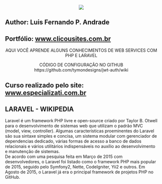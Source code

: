 <p align="center"><img src="https://laravel.com/assets/img/components/logo-laravel.svg"></p>

## Author: Luis Fernando P. Andrade
## Portfólio: www.clicousites.com.br

<p align="center">
AQUI VOCÊ APRENDE ALGUNS CONHECIMENTOS DE WEB SERVICES COM PHP E LARAVEL
</p>

<p align="center">
CÓDIGO DE CONFIGURAÇÃO NO GITHUB
https://github.com/tymondesigns/jwt-auth/wiki
</p>

## Curso realizado pelo site: www.especializati.com.br

## LARAVEL - WIKIPEDIA

Laravel é um framework PHP livre e open-source criado por Taylor B. Otwell para o desenvolvimento de sistemas web que utilizam o padrão MVC (model, view, controller). Algumas características proeminentes do Laravel são sua sintaxe simples e concisa, um sistema modular com gerenciador de dependencias dedicado, várias formas de acesso a banco de dados relacionais e vários utilitários indispensáveis no auxílio ao desenvolvimento e manutenção de sistemas.  
De acordo com uma pesquisa feita em Março de 2015 com desenvolvedores, o Laravel foi listado como o framework PHP mais popular de 2015, seguido pelo Symfony2, Nette, CodeIgniter, Yii2 e outros. Em Agosto de 2015, o Laravel já era o principal framework de projetos PHP no GitHub.